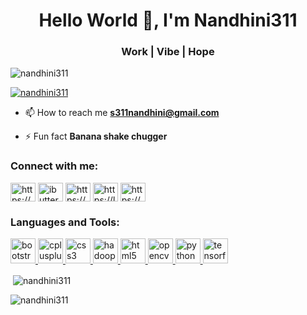 <h1 align="center">Hello World 👋, I'm Nandhini311</h1>
<h3 align="center">Work | Vibe | Hope</h3>

<p align="left"> <img src="https://komarev.com/ghpvc/?username=nandhini311&label=Profile%20views&color=0e75b6&style=flat" alt="nandhini311" /> </p>

<p align="left"> <a href="https://github.com/ryo-ma/github-profile-trophy"><img src="https://github-profile-trophy.vercel.app/?username=nandhini311" alt="nandhini311" /></a> </p>

- 📫 How to reach me **s311nandhini@gmail.com**

- ⚡ Fun fact **Banana shake chugger**

<h3 align="left">Connect with me:</h3>
<p align="left">
<a href="https://linkedin.com/in/https://www.linkedin.com/in/nandhini-s-951764197/" target="blank"><img align="center" src="https://cdn.jsdelivr.net/npm/simple-icons@3.0.1/icons/linkedin.svg" alt="https://www.linkedin.com/in/nandhini-s-951764197/" height="30" width="40" /></a>
<a href="https://instagram.com/ibuttercup_" target="blank"><img align="center" src="https://cdn.jsdelivr.net/npm/simple-icons@3.0.1/icons/instagram.svg" alt="ibuttercup_" height="30" width="40" /></a>
<a href="https://www.hackerrank.com/https://www.hackerrank.com/s311nandhini" target="blank"><img align="center" src="https://cdn.jsdelivr.net/npm/simple-icons@3.0.1/icons/hackerrank.svg" alt="https://www.hackerrank.com/s311nandhini" height="30" width="40" /></a>
<a href="https://www.leetcode.com/https://leetcode.com/nandhini31/" target="blank"><img align="center" src="https://cdn.jsdelivr.net/npm/simple-icons@3.0.1/icons/leetcode.svg" alt="https://leetcode.com/nandhini31/" height="30" width="40" /></a>
<a href="https://auth.geeksforgeeks.org/user/https://auth.geeksforgeeks.org/user/s311nandhini/profile" target="blank"><img align="center" src="https://cdn.jsdelivr.net/npm/simple-icons@3.0.1/icons/geeksforgeeks.svg" alt="https://auth.geeksforgeeks.org/user/s311nandhini/profile" height="30" width="40" /></a>
</p>

<h3 align="left">Languages and Tools:</h3>
<p align="left"> <a href="https://getbootstrap.com" target="_blank"> <img src="https://devicons.github.io/devicon/devicon.git/icons/bootstrap/bootstrap-plain.svg" alt="bootstrap" width="40" height="40"/> </a> <a href="https://www.w3schools.com/cpp/" target="_blank"> <img src="https://devicons.github.io/devicon/devicon.git/icons/cplusplus/cplusplus-original.svg" alt="cplusplus" width="40" height="40"/> </a> <a href="https://www.w3schools.com/css/" target="_blank"> <img src="https://devicons.github.io/devicon/devicon.git/icons/css3/css3-original-wordmark.svg" alt="css3" width="40" height="40"/> </a> <a href="https://hadoop.apache.org/" target="_blank"> <img src="https://www.vectorlogo.zone/logos/apache_hadoop/apache_hadoop-icon.svg" alt="hadoop" width="40" height="40"/> </a> <a href="https://www.w3.org/html/" target="_blank"> <img src="https://devicons.github.io/devicon/devicon.git/icons/html5/html5-original-wordmark.svg" alt="html5" width="40" height="40"/> </a> <a href="https://opencv.org/" target="_blank"> <img src="https://www.vectorlogo.zone/logos/opencv/opencv-icon.svg" alt="opencv" width="40" height="40"/> </a> <a href="https://www.python.org" target="_blank"> <img src="https://devicons.github.io/devicon/devicon.git/icons/python/python-original.svg" alt="python" width="40" height="40"/> </a> <a href="https://www.tensorflow.org" target="_blank"> <img src="https://www.vectorlogo.zone/logos/tensorflow/tensorflow-icon.svg" alt="tensorflow" width="40" height="40"/> </a> </p>

<p>&nbsp;<img align="center" src="https://github-readme-stats.vercel.app/api?username=nandhini311&show_icons=true&locale=en" alt="nandhini311" /></p>

<p><img align="center" src="https://github-readme-streak-stats.herokuapp.com/?user=nandhini311&" alt="nandhini311" /></p>
